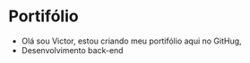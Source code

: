 # Portifólio

- Olá sou Victor, estou criando meu portifólio aqui no GitHug, 
- Desenvolvimento back-end 

